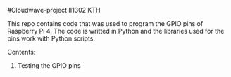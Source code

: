 #Cloudwave-project
II1302
KTH

This repo contains code that was used to program the GPIO pins of Raspberry Pi 4. The code is writted in Python and the libraries used for the pins work with Python scripts. 

Contents:
1. Testing the GPIO pins
